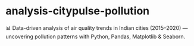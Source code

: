 # analysis-citypulse-pollution
📊 Data-driven analysis of air quality trends in Indian cities (2015–2020) — uncovering pollution patterns with Python, Pandas, Matplotlib &amp; Seaborn.

